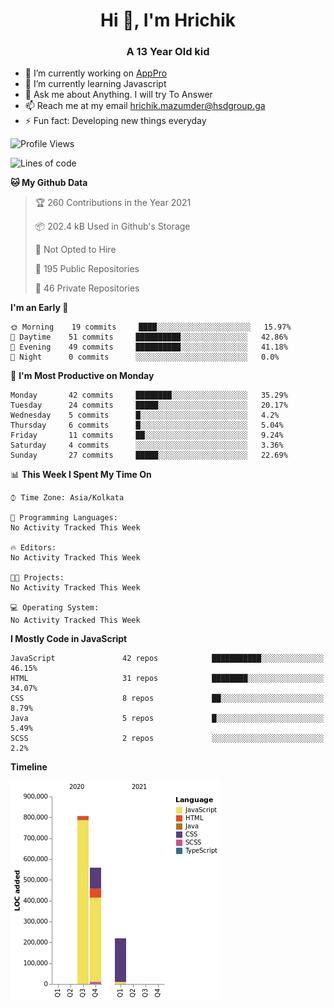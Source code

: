 <h1 align="center">Hi 👋, I'm Hrichik</h1>
<h3 align="center">A 13 Year Old kid</h3>


- 🔭 I’m currently working on [AppPro](https://apppro.in)
- 🌱 I’m currently learning Javascript
- 💬 Ask me about Anything. I will try To Answer
- 📫 Reach me at my email hrichik.mazumder@hsdgroup.ga
- ⚡ Fun fact: Developing new things everyday

<!--START_SECTION:waka-->
![Profile Views](http://img.shields.io/badge/Profile%20Views-3-blue)

![Lines of code](https://img.shields.io/badge/From%20Hello%20World%20I%27ve%20Written-1.6%20million%20lines%20of%20code-blue)

**🐱 My Github Data** 

> 🏆 260 Contributions in the Year 2021
 > 
> 📦 202.4 kB Used in Github's Storage 
 > 
> 🚫 Not Opted to Hire
 > 
> 📜 195 Public Repositories 
 > 
> 🔑 46 Private Repositories  
 > 
**I'm an Early 🐤** 

```text
🌞 Morning    19 commits     ████░░░░░░░░░░░░░░░░░░░░░   15.97% 
🌆 Daytime    51 commits     ██████████░░░░░░░░░░░░░░░   42.86% 
🌃 Evening    49 commits     ██████████░░░░░░░░░░░░░░░   41.18% 
🌙 Night      0 commits      ░░░░░░░░░░░░░░░░░░░░░░░░░   0.0%

```
📅 **I'm Most Productive on Monday** 

```text
Monday       42 commits     ████████░░░░░░░░░░░░░░░░░   35.29% 
Tuesday      24 commits     █████░░░░░░░░░░░░░░░░░░░░   20.17% 
Wednesday    5 commits      █░░░░░░░░░░░░░░░░░░░░░░░░   4.2% 
Thursday     6 commits      █░░░░░░░░░░░░░░░░░░░░░░░░   5.04% 
Friday       11 commits     ██░░░░░░░░░░░░░░░░░░░░░░░   9.24% 
Saturday     4 commits      ░░░░░░░░░░░░░░░░░░░░░░░░░   3.36% 
Sunday       27 commits     █████░░░░░░░░░░░░░░░░░░░░   22.69%

```


📊 **This Week I Spent My Time On** 

```text
⌚︎ Time Zone: Asia/Kolkata

💬 Programming Languages: 
No Activity Tracked This Week

🔥 Editors: 
No Activity Tracked This Week

🐱‍💻 Projects: 
No Activity Tracked This Week

💻 Operating System: 
No Activity Tracked This Week

```

**I Mostly Code in JavaScript** 

```text
JavaScript               42 repos            ███████████░░░░░░░░░░░░░░   46.15% 
HTML                     31 repos            ████████░░░░░░░░░░░░░░░░░   34.07% 
CSS                      8 repos             ██░░░░░░░░░░░░░░░░░░░░░░░   8.79% 
Java                     5 repos             █░░░░░░░░░░░░░░░░░░░░░░░░   5.49% 
SCSS                     2 repos             ░░░░░░░░░░░░░░░░░░░░░░░░░   2.2%

```


**Timeline**

![Chart not found](https://raw.githubusercontent.com/hrichiksite/hrichiksite/master/charts/bar_graph.png) 


<!--END_SECTION:waka-->

